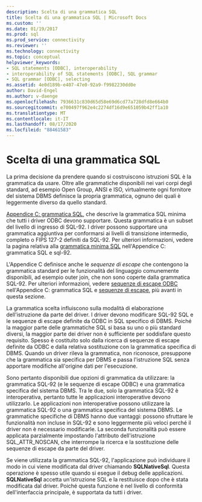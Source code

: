 ```yaml
---
description: Scelta di una grammatica SQL
title: Scelta di una grammatica SQL | Microsoft Docs
ms.custom: ''
ms.date: 01/19/2017
ms.prod: sql
ms.prod_service: connectivity
ms.reviewer: ''
ms.technology: connectivity
ms.topic: conceptual
helpviewer_keywords:
- SQL statements [ODBC], interoperability
- interoperability of SQL statements [ODBC], SQL grammar
- SQL grammar [ODBC], selecting
ms.assetid: 4e0d189b-e407-47e0-92a9-f9982230dd0e
author: David-Engel
ms.author: v-daenge
ms.openlocfilehash: 7936631c830d65d58e69d6cd77a728dfd8e664b0
ms.sourcegitcommit: e700497f962e4c2274df16d9e651059b42ff1a10
ms.translationtype: MT
ms.contentlocale: it-IT
ms.lasthandoff: 08/17/2020
ms.locfileid: "88461583"
---
```

# <a name="choosing-an-sql-grammar"></a>Scelta di una grammatica SQL
La prima decisione da prendere quando si costruiscono istruzioni SQL è la grammatica da usare. Oltre alle grammatiche disponibili nei vari corpi degli standard, ad esempio Open Group, ANSI e ISO, virtualmente ogni fornitore del sistema DBMS definisce la propria grammatica, ognuno dei quali è leggermente diverso da quello standard.  
  
 [Appendice C: grammatica SQL](../../../odbc/reference/appendixes/appendix-c-sql-grammar.md), che descrive la grammatica SQL minima che tutti i driver ODBC devono supportare. Questa grammatica è un subset del livello di ingresso di SQL-92. I driver possono supportare una grammatica aggiuntiva per conformarsi ai livelli di transizione intermedio, completo o FIPS 127-2 definiti da SQL-92. Per ulteriori informazioni, vedere la pagina relativa alla [grammatica minima SQL](../../../odbc/reference/appendixes/sql-minimum-grammar.md) nell'Appendice C: grammatica SQL e sql-92.  
  
 L'Appendice C definisce anche le *sequenze di escape* che contengono la grammatica standard per le funzionalità del linguaggio comunemente disponibili, ad esempio outer join, che non sono coperte dalla grammatica SQL-92. Per ulteriori informazioni, vedere [sequenze di escape ODBC](../../../odbc/reference/appendixes/odbc-escape-sequences.md) nell'Appendice C: grammatica SQL e [sequenze di escape](../../../odbc/reference/develop-app/escape-sequences.md), più avanti in questa sezione.  
  
 La grammatica scelta influiscono sulla modalità di elaborazione dell'istruzione da parte del driver. I driver devono modificare SQL-92 SQL e le sequenze di escape definite da ODBC in SQL specifico di DBMS. Poiché la maggior parte delle grammatiche SQL si basa su uno o più standard diversi, la maggior parte dei driver non è sufficiente per soddisfare questo requisito. Spesso è costituito solo dalla ricerca di sequenze di escape definite da ODBC e dalla relativa sostituzione con la grammatica specifica di DBMS. Quando un driver rileva la grammatica, non riconosce, presuppone che la grammatica sia specifica per DBMS e passa l'istruzione SQL senza apportare modifiche all'origine dati per l'esecuzione.  
  
 Sono pertanto disponibili due opzioni di grammatica da utilizzare: la grammatica SQL-92 (e le sequenze di escape ODBC) e una grammatica specifica del sistema DBMS. Tra le due, solo la grammatica SQL-92 è interoperativa, pertanto tutte le applicazioni interoperative devono utilizzarlo. Le applicazioni non interoperative possono utilizzare la grammatica SQL-92 o una grammatica specifica del sistema DBMS. Le grammatiche specifiche di DBMS hanno due vantaggi: possono sfruttare le funzionalità non incluse in SQL-92 e sono leggermente più veloci perché il driver non è necessario modificarle. La seconda funzionalità può essere applicata parzialmente impostando l'attributo dell'istruzione SQL_ATTR_NOSCAN, che interrompe la ricerca e la sostituzione delle sequenze di escape da parte del driver.  
  
 Se viene utilizzata la grammatica SQL-92, l'applicazione può individuare il modo in cui viene modificata dal driver chiamando **SQLNativeSql**. Questa operazione è spesso utile quando si esegue il debug delle applicazioni. **SQLNativeSql** accetta un'istruzione SQL e la restituisce dopo che è stata modificata dal driver. Poiché questa funzione è nel livello di conformità dell'interfaccia principale, è supportata da tutti i driver.
